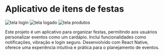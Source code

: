 # Aplicativo de itens de festas

<img src="https://github.com/user-attachments/assets/4db65b2b-7678-495f-9564-effcea031a28" alt="tela login">
<img src="https://github.com/user-attachments/assets/33ab8abe-66f1-46e8-8abb-7c0dc0d28b85" alt="tela logado">
<img src="https://github.com/user-attachments/assets/c9873b83-5a0e-48e7-b5c3-f98fa9439cc5" alt="tela produtos">

Este projeto é um aplicativo para organizar festas, permitindo aos usuários personalizar eventos como um cardápio. Inclui funcionalidades como notificações, vibração e login seguro. Desenvolvido com React Native, oferece uma experiência intuitiva e prática para o planejamento de eventos.

